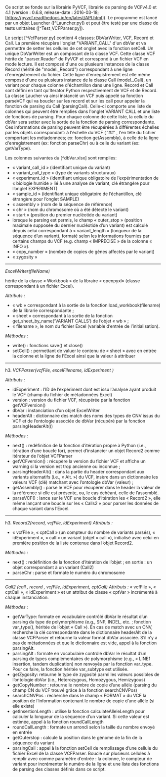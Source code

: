Ce script se fonde sur la librairie PyVCF, librairie de parsing de VCFv4.0 et 4.1 (version : 0.6.8, release-date : 2016-03-18; [https://pyvcf.readthedocs.io/en/latest/API.html]). Le programme est lancé par un objet Launcher  ([^Launcher.py]) et peut être testé par une classe de tests unittaires ([^Test_VCFParser.py]).

Le script [^VcfParser.py] contient 4 classes: DbVarWriter, VCF, Record et Call. La première récupère l'onglet "VARIANT_CALL" d'un dbVar et va permettre de setter les cellules de cet onglet avec la fonction setCell. Un unique DbVarWriter est un composant de la classe VCF. Cette classe VCF hérite de "parser.Reader" de PyVCF et correspond à un fichier VCF en mode lecture. Il est composé d'une ou plusieurs instances de la classe Record (hérité de "model._Record") correspondant à une ligne d'enregistrement du fichier. Cette ligne d'enregistrement est elle même composé d'une ou plusieurs instance de la classe Call (model._Call), un variant pour chaque colonne d'échantillon dans une ligne. Record et Call sont défini en tant qu'Iterator Python respectivement de VCF et de Record. La classe Laucher va ainsi instancié un VCF puis appelé sa fonction parseVCF qui va boucler sur les record et sur les call pour appeler la fonction de parsing du Call (parsingCall). Celle-ci comporte une liste de colonnes qui peuvent être remplies dans l'onglet VARIANT CALL et une liste de fonctions de parsing. Pour chaque colonne de cette liste, la cellule du dbVar sera setter avec la sortie de la fonction de parsing correspondante. Ces informations de parsing peuvent être récupérées à différentes échelles par les objets correspondant: à l'échelle du VCF ( '##' , l'en tête du fichier comportant les métadonnées; ex: fonction getAssembly), à celle de la ligne d'enregistrement (ex: fonction parseChr) ou à celle du variant (ex: getVarType).

Les colonnes suivantes du  [^dbVar.xlsx] sont remplies:
- « variant_call_id » (identifiant unique du variant)
- « variant_call_type » (type de variants structuraux)
- « experiment_id » (identifiant unique obligatoire de l’expérimentation de « biologie humide » lié à une analyse de variant, clé étrangère pour l’onglet EXPERIMENT)
- « sample_id » (identifiant unique obligatoire de l’échantillon, clé étrangère pour l’onglet SAMPLE)
- « assembly » (nom de la séquence de référence)
- « chr »  (nom du chromosome où a été détecté le variant)
- « start » (position du premier nucléotide du variant)
- lorsque le parsing est permis, le champ « outer_stop » (position maximale supposée du dernier nucléotide d’un variant) est calculé depuis celui correspondant à « variant_length » (longueur de la séquence d’un variant), formaté  selon les informations fournies par certains champs du VCF (e.g. champ « IMPRECISE » de la colonne « INFO »).
- « copy_number » (nombre de copies de gènes affectés par le variant)
- « zygosity »


---

*ExcelWriter(fileName)* 

hérite de la classe « Workbook » de la libraire « openpyxl» (classe correspondant à un fichier Excel). 

*_Attributs :_*
- « wb » correspondant à la sortie de la fonction load_workbook(filename) de la librarie correspondante ;
- « sheet » correspondant à la sortie de la fonction get_sheet_by_name(‘VARIANT CALLS’) de l’objet « wb » ;
- « filename », le nom du fichier Excel (variable d’entrée de l’initialisation).

_*Méthodes  :*_
- write() : fonctions save() et close()
- setCell() : permettant de valuer le contenu de « sheet » avec en entrée la colonne et la ligne de l’Excel ainsi que la valeur à attribuer

---
h3. *VCFParser(vcfFile, excelFilename, idExperiment )*

*_Attributs :_*
- idExperiment : l’ID de l’expériment dont est issu l’analyse ayant produit le VCF (champ du fichier de métadonnées Excel)
- version : version du fichier VCF, récupérée par la fonction getVCFversion()
- dbVar : instanciation d’un objet ExcelWriter
- headerAlt : dictionnaire des match des noms des types de CNV issus du VCF et de l’ontologie associée de dbVar (récupéré par la fonction parsingHeaderAlt())

_*Méthodes  :*_
- next() : redéfinition de la fonction d’itération propre à Python (i.e., itération d’une boucle for), permet d’instancier un objet Record2 comme itérateur de l’objet VCFParser
- getVCFversion() : récupère la version du fichier VCF et affiche un warning si la version est trop ancienne ou inconnue ;
- parsingHeaderAlt() : dans la partie du header correspondant aux variants alternatifs (i.e., « Alt. ») du VCF, insère dans un dictionnaire les valeurs VCF (clé) matchant avec l’ontologie dbVar (valeur) ;
- getAssembly() : parse le VCF pour récupérer dans le header la valeur de la référence si elle est présente, ou, le cas échéant, celle de l’assemblé.
- parseVCF() : lance sur le VCF une boucle d’itération les « Record2 », elle même lançant une boucle sur les « Calls2 » pour parser les données de chaque variant dans l’Excel.

---
h3. *Record2(record, vcfFile, idExperiment)* 
*_Attributs :_*
- « vcfFile », « cptCall » (un compteur du nombre de variants parsés), « idExperiment », « call » un variant (objet « call »), initialisé avec celui en première position de la liste contenue dans l’objet Record2.

_*Méthodes  :*_
- next() : redéfinition de la fonction d’itération de l’objet ; en sortie : un objet correspondant à un variant (Call2)
- parseChr : parse et formate le numéro du chromosome
---
*Call2 (call , record , vcfFile, idExperiment, cptCall)*
 *_Attributs :_*
« vcfFile », « cptCall », « idExperiment » et un attribut de classe « cptVar » incrémenté à chaque instanciation.

_*Méthodes  :*_
- getVarType: formate en vocabulaire contrôlé dbVar le résultat d’un parsing du type de polymorphisme (e.g., SNP, INDEL, etc. ; fonction var_type(), héritée de l’objet « Call »). En cas de match avec un CNV, recherche la clé correspondante dans le dictionnaire headerAlt de la classe VCFParser et retourne la valeur format dbVar associée. S’il n’y a pas de métadonnées et que le dictionnaire est vide, appel à la fonction parsingAlt.
- parsingAlt : formate en vocabulaire contrôlé dbVar le résultat d’un parsing de types complémentaires de polymorphisme (e.g., « LINE1 insertion, tandem duplication) non renvoyés par la fonction var_type. Pour ce faire, la fonction héritée var_subtype est utilisée.
- getZygosity: retourne le type de zygosité parmi les valeurs possibles de l’ontologie dbVar (i.e., Heterozygous, Homozygous, Hemizygous) 
- getCopyNumber : retourne le nombre de copie d’une allèle (parsing du champ CN du VCF trouvé grâce à la fonction searchCNVPos)
- searchCNVPos : recherche dans le champ « FORMAT » du VCF la position de l’information contenant le nombre de copie d’une allèle (si elle existe)
- getInsertionLength : utilise la fonction calculateAlleleLength pour calculer la longueur de la séquence d’un variant. Si cette valeur est estimée, appel à la fonction roundCallLength 
- roundCallLength : formate un arrondi selon la taille du nombre envoyé en entrée
- getOuterstop : calcule la position dans le génome de la fin de la séquence du variant
- parsingCall : appel à la fonction setCell de remplissage d’une cellule du fichier Excel de la classe VCFParser. Boucle sur plusieurs cellules à remplir avec comme paramètre d’entrée : la colonne, le compteur de variant pour incrémenter le numéro de la ligne et une liste des fonctions de parsing des classes définis dans ce script.

